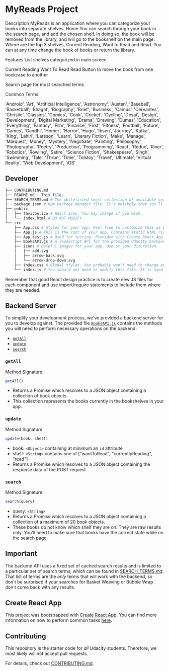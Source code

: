 # MyReads Project

Description
MyReads is an application where you can categorize your books into separate shelves. Home You can search through your book in the search page, and add the chosen shelf. In doing so, the book will be removed from the library, and will go to the bookshelf on the main page. Where are the top 3 shelves, Current Reading, Want to Read and Read. You can at any time change the book of books or return the library.

Features
List shelves categorized in main screen 

Current Reading 
Want To Read 
Read 
Button to move the book from one bookcase to another

Search page for most searched terms

Common Terms

'Android', 'Art', 'Artificial Intelligence', 'Astronomy', 'Austen', 'Baseball', 'Basketball', 'Bhagat',
'Biography', 'Brief', 'Business', 'Camus', 'Cervantes', 'Christie', 'Classics', 'Comics', 'Cook', 'Cricket',
'Cycling', 'Desai', 'Design', 'Development', 'Digital Marketing', 'Drama', 'Drawing', 'Dumas', 'Education',
'Everything', 'Fantasy', 'Film', 'Finance', 'First', 'Fitness', 'Football', 'Future', 'Games', 'Gandhi', 'Homer',
'Horror', 'Hugo', 'Ibsen', 'Journey', 'Kafka', 'King', 'Lahiri', 'Larsson', 'Learn', 'Literary Fiction', 'Make',
'Manage', 'Marquez', 'Money', 'Mystery', 'Negotiate', 'Painting', 'Philosophy', 'Photography', 'Poetry', 'Production',
'Programming', 'React', 'Redux', 'River', 'Robotics', 'Rowling', 'Satire', 'Science Fiction', 'Shakespeare', 'Singh',
'Swimming', 'Tale', 'Thrun', 'Time', 'Tolstoy', 'Travel', 'Ultimate', 'Virtual Reality', 'Web Development', 'iOS'

## Developer
```bash
├── CONTRIBUTING.md
├── README.md - This file.
├── SEARCH_TERMS.md # The whitelisted short collection of available search terms for you to use with your app.
├── package.json # npm package manager file. It's unlikely that you'll need to modify this.
├── public
│   ├── favicon.ico # React Icon, You may change if you wish.
│   └── index.html # DO NOT MODIFY
└── src
    ├── App.css # Styles for your app. Feel free to customize this as you desire.
    ├── App.js # This is the root of your app. Contains static HTML right now.
    ├── App.test.js # Used for testing. Provided with Create React App. Testing is encouraged, but not required.
    ├── BooksAPI.js # A JavaScript API for the provided Udacity backend. Instructions for the methods are below.
    ├── icons # Helpful images for your app. Use at your discretion.
    │   ├── add.svg
    │   ├── arrow-back.svg
    │   └── arrow-drop-down.svg
    ├── index.css # Global styles. You probably won't need to change anything here.
    └── index.js # You should not need to modify this file. It is used for DOM rendering only.
```

Remember that good React design practice is to create new JS files for each component and use import/require statements to include them where they are needed.

## Backend Server

To simplify your development process, we've provided a backend server for you to develop against. The provided file [`BooksAPI.js`](src/BooksAPI.js) contains the methods you will need to perform necessary operations on the backend:

* [`getAll`](#getall)
* [`update`](#update)
* [`search`](#search)

### `getAll`

Method Signature:

```js
getAll()
```

* Returns a Promise which resolves to a JSON object containing a collection of book objects.
* This collection represents the books currently in the bookshelves in your app.

### `update`

Method Signature:

```js
update(book, shelf)
```

* book: `<Object>` containing at minimum an `id` attribute
* shelf: `<String>` contains one of ["wantToRead", "currentlyReading", "read"]  
* Returns a Promise which resolves to a JSON object containing the response data of the POST request

### `search`

Method Signature:

```js
search(query)
```

* query: `<String>`
* Returns a Promise which resolves to a JSON object containing a collection of a maximum of 20 book objects.
* These books do not know which shelf they are on. They are raw results only. You'll need to make sure that books have the correct state while on the search page.

## Important
The backend API uses a fixed set of cached search results and is limited to a particular set of search terms, which can be found in [SEARCH_TERMS.md](SEARCH_TERMS.md). That list of terms are the _only_ terms that will work with the backend, so don't be surprised if your searches for Basket Weaving or Bubble Wrap don't come back with any results.

## Create React App

This project was bootstrapped with [Create React App](https://github.com/facebookincubator/create-react-app). You can find more information on how to perform common tasks [here](https://github.com/facebookincubator/create-react-app/blob/master/packages/react-scripts/template/README.md).

## Contributing

This repository is the starter code for _all_ Udacity students. Therefore, we most likely will not accept pull requests.

For details, check out [CONTRIBUTING.md](CONTRIBUTING.md).
